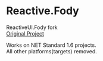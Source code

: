 # Reactive.Fody
  
ReactiveUI.Fody fork  
[Original Project](https://github.com/kswoll/ReactiveUI.Fody)  
  
Works on NET Standard 1.6 projects.  
All other platforms(targets) removed.  
  
